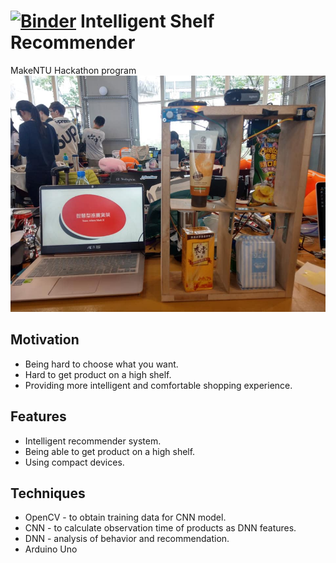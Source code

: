 [![Binder](https://mybinder.org/badge_logo.svg)](https://mybinder.org/v2/gh/yanshuolee/NTU-Hackathon.git/master)
Intelligent Shelf Recommender
=========
MakeNTU Hackathon program
![](https://github.com/alanhc/NTU-Hackathon/blob/master/1.jpg)

## Motivation
* Being hard to choose what you want.
* Hard to get product on a high shelf.
* Providing more intelligent and comfortable shopping experience.

## Features
* Intelligent recommender system.
* Being able to get product on a high shelf.
* Using compact devices.

## Techniques
* OpenCV - to obtain training data for CNN model.
* CNN - to calculate observation time of products as DNN features.
* DNN - analysis of behavior and recommendation.
* Arduino Uno
